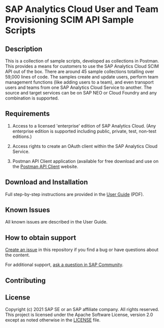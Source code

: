# SAP Analytics Cloud User and Team Provisioning SCIM API Sample Scripts

## Description
This is a collection of sample scripts, developed as collections in Postman. This provides a means for customers to use the SAP Analytics Cloud SCIM API out of the box. There are around 45 sample collections totalling over 59,000 lines of code. The samples create and update users, perform team management functions (like adding users to a team), and even transport users and teams from one SAP Analytics Cloud Service to another. The source and target services can be on SAP NEO or Cloud Foundry and any combination is supported.

## Requirements
1. Access to a licensed 'enterprise' edition of SAP Analytics Cloud. (Any enterprise edition is supported including public, private, test, non-test editions.)

2. Access rights to create an OAuth client within the SAP Analytics Cloud Service.

3. Postman API Client application (available for free download and use on the [Postman API Client](https://www.postman.com/product/api-client/) website.

## Download and Installation
Full step-by-step instructions are provided in the [User Guide](https://d.dam.sap.com/s/c/a/kv3cXuB) (PDF).

## Known Issues
All known issues are described in the User Guide.

## How to obtain support
[Create an issue](https://github.com/SAP-samples/analytics-cloud-scim-api-samples/issues) in this repository if you find a bug or have questions about the content.
 
For additional support, [ask a question in SAP Community](https://answers.sap.com/questions/ask.html).

## Contributing

## License
Copyright (c) 2021 SAP SE or an SAP affiliate company. All rights reserved. This project is licensed under the Apache Software License, version 2.0 except as noted otherwise in the [LICENSE](LICENSES/Apache-2.0.txt) file.
